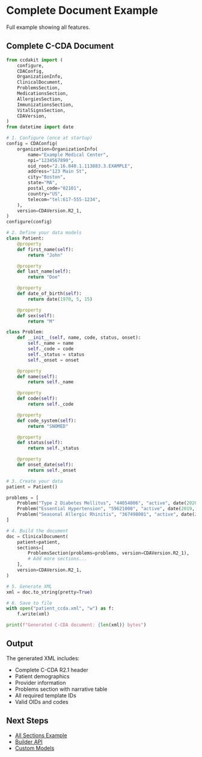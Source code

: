 # Complete Document Example

Full example showing all features.

## Complete C-CDA Document

```python
from ccdakit import (
    configure,
    CDAConfig,
    OrganizationInfo,
    ClinicalDocument,
    ProblemsSection,
    MedicationsSection,
    AllergiesSection,
    ImmunizationsSection,
    VitalSignsSection,
    CDAVersion,
)
from datetime import date

# 1. Configure (once at startup)
config = CDAConfig(
    organization=OrganizationInfo(
        name="Example Medical Center",
        npi="1234567890",
        oid_root="2.16.840.1.113883.3.EXAMPLE",
        address="123 Main St",
        city="Boston",
        state="MA",
        postal_code="02101",
        country="US",
        telecom="tel:617-555-1234",
    ),
    version=CDAVersion.R2_1,
)
configure(config)

# 2. Define your data models
class Patient:
    @property
    def first_name(self):
        return "John"

    @property
    def last_name(self):
        return "Doe"

    @property
    def date_of_birth(self):
        return date(1970, 5, 15)

    @property
    def sex(self):
        return "M"

class Problem:
    def __init__(self, name, code, status, onset):
        self._name = name
        self._code = code
        self._status = status
        self._onset = onset

    @property
    def name(self):
        return self._name

    @property
    def code(self):
        return self._code

    @property
    def code_system(self):
        return "SNOMED"

    @property
    def status(self):
        return self._status

    @property
    def onset_date(self):
        return self._onset

# 3. Create your data
patient = Patient()

problems = [
    Problem("Type 2 Diabetes Mellitus", "44054006", "active", date(2020, 1, 15)),
    Problem("Essential Hypertension", "59621000", "active", date(2019, 3, 10)),
    Problem("Seasonal Allergic Rhinitis", "367498001", "active", date(2018, 9, 5)),
]

# 4. Build the document
doc = ClinicalDocument(
    patient=patient,
    sections=[
        ProblemsSection(problems=problems, version=CDAVersion.R2_1),
        # Add more sections...
    ],
    version=CDAVersion.R2_1,
)

# 5. Generate XML
xml = doc.to_string(pretty=True)

# 6. Save to file
with open("patient_ccda.xml", "w") as f:
    f.write(xml)

print(f"Generated C-CDA document: {len(xml)} bytes")
```

## Output

The generated XML includes:

- Complete C-CDA R2.1 header
- Patient demographics
- Provider information
- Problems section with narrative table
- All required template IDs
- Valid OIDs and codes

## Next Steps

- [All Sections Example](all-sections.md)
- [Builder API](builder-api.md)
- [Custom Models](custom-models.md)
